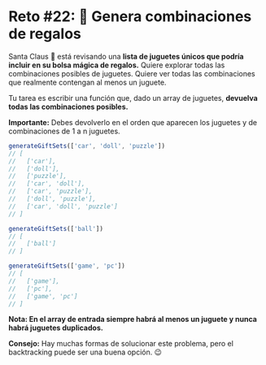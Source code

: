 # Reto #22: 🎁 Genera combinaciones de regalos

Santa Claus 🎅 está revisando una **lista de juguetes únicos que podría incluir en su bolsa mágica de regalos.** Quiere explorar todas las combinaciones posibles de juguetes. Quiere ver todas las combinaciones que realmente contengan al menos un juguete.

Tu tarea es escribir una función que, dado un array de juguetes, **devuelva todas las combinaciones posibles.**

**Importante:** Debes devolverlo en el orden que aparecen los juguetes y de combinaciones de 1 a n juguetes.

```javascript
generateGiftSets(['car', 'doll', 'puzzle'])
// [
//   ['car'],
//   ['doll'],
//   ['puzzle'],
//   ['car', 'doll'],
//   ['car', 'puzzle'],
//   ['doll', 'puzzle'],
//   ['car', 'doll', 'puzzle']
// ]

generateGiftSets(['ball'])
// [
//   ['ball']
// ]

generateGiftSets(['game', 'pc'])
// [
//   ['game'],
//   ['pc'],
//   ['game', 'pc']
// ]
```

**Nota: En el array de entrada siempre habrá al menos un juguete y nunca habrá juguetes duplicados.**

**Consejo:** Hay muchas formas de solucionar este problema, pero el backtracking puede ser una buena opción. 😉
